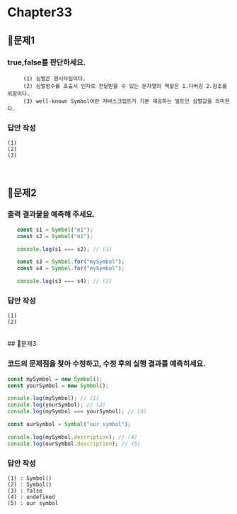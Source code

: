 # Chapter33
## 📌문제1
### true,false를 판단하세요.
```
     (1) 심벌은 원시타입이다.
     (2) 심벌함수를 호출시 인자로 전달받을 수 있는 문자열의 역할은 1.디버깅 2.참조를 위함이다.
     (3) well-known Symbol이란 자바스크립트가 기본 제공하는 빌트인 심벌값을 의미한다.
```
### 답안 작성
```
(1)
(2)
(3)
```

<br>

## 📌문제2
### 출력 결과물을 예측해 주세요.
```js
   const s1 = Symbol("m1");
   const s2 = Symbol("m1");

   console.log(s1 === s2); // (1)

   const s3 = Symbol.for("mySymbol");
   const s4 = Symbol.for("mySymbol");

   console.log(s3 === s4); // (2)
```
### 답안 작성
```
(1)
(2)
```

<br>
## 📌문제3

### 코드의 문제점을 찾아 수정하고, 수정 후의 실행 결과를 예측히세요.

```js
const mySymbol = new Symbol();
const yourSymbol = new Symbol();

console.log(mySymbol); // (1)
console.log(yourSymbol); // (2)
console.log(mySymbol === yourSymbol); // (3)

const ourSymbol = Symbol("our symbol");

console.log(mySymbol.description); // (4)
console.log(ourSymbol.description); // (5)
```

### 답안 작성

```
(1) : Symbol()
(2) : Symbol()
(3) : false
(4) : undefined
(5) : our symbol
```

<br>

